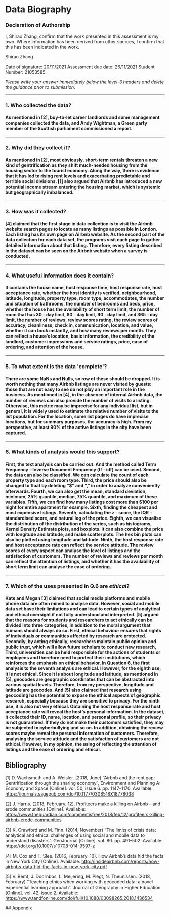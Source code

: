 # Data Biography

### Declaration of Authorship

I, Shirao Zhang, confirm that the work presented in this assessment is my own. Where information has been derived from other sources, I confirm that this has been indicated in the work.

Shirao Zhang

Date of signature: 20/11/2021
Assessment due date: 26/11/2021
Student Number: 21053585

_Please write your answer immediately below the level-3 headers and delete the guidance prior to submission._

---

### 1. Who collected the data?

#### As mentioned in [2], buy-to-let career landlords and some management companies collected the data, and Andy Wightman, a Green party member of the Scottish parliament commissioned a report.

---

### 2. Why did they collect it?

#### As mentioned in [2], most obviously, short-term rentals threaten a new kind of gentrification as they shift much-needed housing from the housing sector to the tourist economy. Along the way, there is evidence that it has led to rising rent levels and exacerbating predictable and terrible social divisions. [1] also argued that Airbnb has introduced a new potential income stream entering the housing market, which is systemic but geographically imbalanced.

---

### 3. How was it collected?

#### [4] claimed that the first stage in data collection is to visit the Airbnb website search pages to locate as many listings as possible in London. Each listing has its own page on Airbnb website. As the second part of the data collection for each data set, the programs visit each page to gather detailed information about that listing. Therefore, every listing described in the dataset can be seen on the Airbnb website when a survey is conducted.

---

### 4. What useful information does it contain?

#### It contains the house name, host response time, host response rate, host acceptance rate, whether the host identity is verified, neighbourhood, latitude, longitude, property type, room type, accommodates, the number and situation of bathrooms, the number of bedrooms and beds, price, whether the house has the availability of short term limit, the number of room that has 30 - day limit, 60 - day limit, 90 - day limit, and 365 - day limit, the number of reviews, review scores rating, the review scores of accuracy, cleanliness, check in, communication, location, and value, whether it can book instantly, and how many reviews per month. They can reflect a house’s location, basic information, the credibility of the landlord, customer impressions and service ratings, price, ease of ordering, and attention of the house.

---

### 5. To what extent is the data 'complete'?

#### There are some NaNs and Nulls, so row of these should be dropped. It is worth nothing that many Airbnb listings are never visited by guests: those that are not easy to see do not play an important role in the business. As mentioned in [4], in the absence of internal Airbnb data, the number of reviews can also provide the number of visits to a listing. Otherwise, this metric may be imprecise for any individual list, but in general, it is widely used to estimate the relative number of visits to the list population. For the location, some list pages do have imprecise locations, but for summary purposes, the accuracy is high. From my perspective, at least 90% of the active listings in the city have been captured.

---

### 6. What kinds of analysis would this support?

#### First, the text analysis can be carried out. And the method called Term Frequency – Inverse Document Frequency (tf - idf) can be used. Second, the data can also be classified. We can calculate the count of each property type and each room type. Third, the price should also be changed to float by deleting “$” and “,” in order to analyze conveniently afterwards. Fourth, we can also get the mean, standard deviation, minimum, 25% quantile, median, 75% quantile, and maximum of these variables. Fifth, we can find how many listings cost more than $100 per night for entire apartment for example. Sixth, finding the cheapest and most expensive listings. Seventh, calculating the z - score, the IQR – standardised score, and natural log of the price. Eighth, we can visualise the distribution of the distribution of the series, such as histograms, Kernel Density Estimate plots, and boxplots. It can also combine the price with longitude and latitude, and make scatterplots. The hex bin plots can also be plotted using longitude and latitude. Ninth, the host response rate and host acceptance rate can reflect the service attitude. The review scores of every aspect can analyse the level of listings and the satisfaction of customers. The number of reviews and reviews per month can reflect the attention of listings, and whether it has the availability of short term limit can analyse the ease of ordering.

---

### 7. Which of the uses presented in Q.6 are _ethical_?

#### Kate and Megan [3] claimed that social media platforms and mobile phone data are often mined to analyse data. However, social and mobile data set have their limitations and can lead to certain types of analytical and ethical oversight if not fully understood and interpreted. [5] argued that the reasons for students and researchers to act ethically can be divided into three categories, in addition to the moral argument that humans should always do so. First, ethical behaviour ensures that rights of individuals or communities affected by research are protected. Secondly, by acting ethically, researchers maintain public opinion and public trust, which will allow future scholars to conduct new research, Third, universities can be held responsible for the actions of students or employees and therefore need to protect their institutions, which reinforces the emphasis on ethical behavior. In Question 6, the first analysis to the seventh analysis are ethical. However, for the eighth use, it is not ethical. Since it is about longitude and latitude, as mentioned in [5], geocodes are geographic coordinates that can be abstracted into various spatial levels. Therefore, from my perspective, longitude and latitude are geocodes. And [5] also claimed that research using geocoding has the potential to expose the ethical aspects of geographic research, especially because they are sensitive to privacy. For the ninth use, it is also not very ethical. Obtaining the host response rate and host acceptance rate will reveal the host’s personal information. In the dataset, it collected their ID, name, location, and personal profile, so their privacy is not guaranteed. If they do not make their customers satisfied, they may be subjected to cyberbullying and so on. In addition, obtaining the review scores maybe reveal the personal information of customers. Therefore, analysing the service attitude and the satisfaction of customers are not ethical. However, in my opinion, the using of reflecting the attention of listings and the ease of ordering and ethical.

## Bibliography

[1] D. Wachsmuth and A. Weisler. (2018, June) “Airbnb and the rent gap: Gentrification through the sharing economy”, Environment and Planning A: Economy and Space [Online]. vol. 50, issue 6. pp. 1147–1170. Available: https://journals.sagepub.com/doi/10.1177/0308518X18778038

[2] J. Harris. (2018, February. 12). Profiteers make a killing on Airbnb – and erode communities [Online]. Available: https://www.theguardian.com/commentisfree/2018/feb/12/profiteers-killing-airbnb-erode-communities

[3] K. Crawford and M. Finn. (2014, November) “The limits of crisis data: analytical and ethical challenges of using social and mobile data to understand disasters”. GeoJournal [Online]. vol. 80. pp. 491–502. Available: https://doi.org/10.1007/s10708-014-9597-z

[4] M. Cox and T. Slee. (2016, February. 10). How Airbnb’s data hid the facts in New York City [Online]. Available: http://insideairbnb.com/reports/how-airbnbs-data-hid-the-facts-in-new-york-city.pdf

[5] V. Bemt, J. Doornbos, L. Meijering, M. Plegt, N. Theunissen. (2018, February) “Teaching ethics when working with geocoded data: a novel experiential learning approach”. Journal of Geography in Higher Education [Online]. vol. 42, issue 2. Available: https://www.tandfonline.com/doi/full/10.1080/03098265.2018.1436534

## Appendix 

